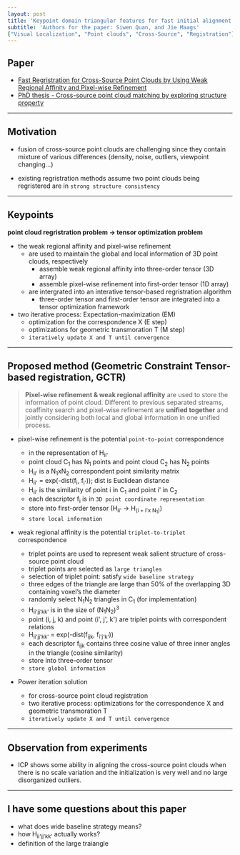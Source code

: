 ```yaml
---
layout: post
title: 'Keypoint domain triangular features for fast initial alignment of 3D point clouds'
subtitle: 'Authors for the paper: Siwen Quan, and Jie Maags'
["Visual Localization", "Point clouds", "Cross-Source", "Registration"]
---
```


## Paper
- <a href="https://arxiv.org/abs/1903.04630">Fast Regristration for Cross-Source Point Clouds by Using Weak
Regional Affinity and Pixel-wise Refinement</a>
- <a href="https://opus.lib.uts.edu.au/handle/10453/133195">PhD thesis - Cross-source point cloud matching by exploring structure property</a>

---

## Motivation
- fusion of cross-source point clouds are challenging since they contain mixture of various differences (density, noise, outliers, viewpoint changing...)

- existing regristration methods assume two point clouds being regristered are in
`strong structure consistency`

---

## Keypoints
**point cloud regristration problem &rarr; tensor optimization problem**
- the weak regional affinity and pixel-wise refinement 
  - are used to maintain the global and local information of 3D point clouds, respectively
    - assemble weak regional affinity into three-order tensor (3D array)
    - assemble pixel-wise refinement into first-order tensor (1D array)
  - are intergrated into an interative tensor-based regristration algorithm
    - three-order tensor and first-order tensor are integrated into a tensor optimization framework
- two iterative process: Expectation-maximization (EM)  
  - optimization for the correspondence X (E step) 
  - optimizations for geometric transmoration T (M step)
  - `iteratively update X and T until convergence`
  
---

## Proposed method (Geometric Constraint Tensor-based registration, GCTR)
> **Pixel-wise refinement &amp; weak regional affinity** are used to store the information of point cloud. Different to previous separated streams, coaffinity search and pixel-wise refinement are **unified together** and jointly considering both local and global information in one unified process.

- pixel-wise refinement is the potential `point-to-point` correspondence
  - in the representation of H<sub>ii'</sub>
  - point cloud C<sub>1</sub> has N<sub>1</sub> points and point cloud C<sub>2</sub> has N<sub>2</sub> points	
  - H<sub>ii'</sub> is a N<sub>1</sub>xN<sub>2</sub> correspondent point similarity matrix
  - H<sub>ii'</sub> = exp(-dist(f<sub>i</sub>, f<sub>i'</sub>)); dist is Euclidean distance
  - H<sub>ii'</sub> is the similarity of point i in C<sub>1</sub> and point i' in C<sub>2</sub>
  - each descriptor f<sub>i</sub> is in `3D point coordinate representation`
  - store into first-order tensor (H<sub>ii'</sub> &rarr; H<sub>(i + i'x N<sub>1</sub>)</sub>)
  - `store local information` <br>

- weak regional affinity is the potential `triplet-to-triplet` correspondence
  - triplet points are used to represent weak salient structure of cross-source point cloud
  - triplet points are selected as `large triangles`
  - selection of triplet point: satisfy `wide baseline strategy`
  - three edges of the triangle are large than 50% of the overlapping 3D containing voxel’s the diameter
  - randomly select N<sub>1</sub>N<sub>2</sub> triangles in C<sub>1</sub> (for implementation)
  - H<sub>ii'jj'kk'</sub> is in the size of (N<sub>1</sub>N<sub>2</sub>)<sup>3</sup>
  - point (i, j, k) and point (i', j', k') are triplet points with correspondent relations
  - H<sub>ii'jj'kk'</sub> =  exp(-dist(f<sub>ijk</sub>, f<sub>i'j'k'</sub>))
  - each descriptor f<sub>ijk</sub> contains three cosine value of three inner angles in the triangle (cosine similarity)
  - store into three-order tensor
  - `store global information` <br>
  
- Power iteration solution
  - for cross-source point cloud registration
  - two iterative process: optimizations for the correspondence X and geometric transmoration T
  - `iteratively update X and T until convergence`
  
---

## Observation from experiments
- ICP shows some ability in aligning the cross-source point clouds when there is no scale variation and the initialization is very well and no large disorganized outliers.

---

## I have some questions about this paper
- what does wide baseline strategy means?
- how H<sub>ii'jj'kk'</sub> actually works?
- definition of the large traiangle
  
